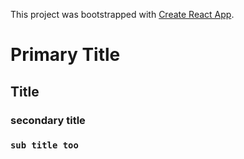 This project was bootstrapped with [Create React App](https://github.com/facebook/create-react-app).

# Primary Title
## Title
### secondary title
### `sub title too`